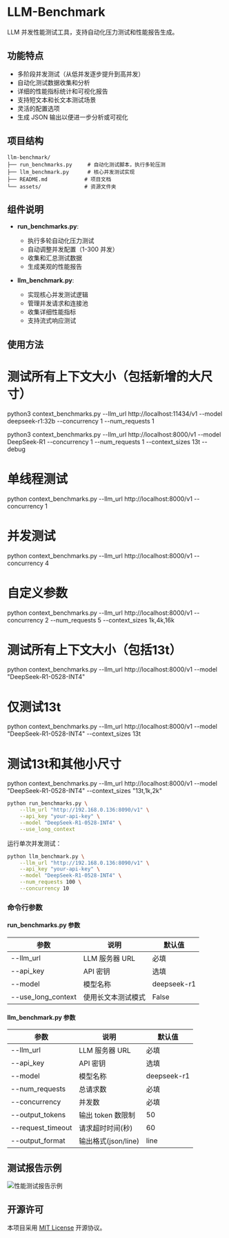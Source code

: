 # LLM-Benchmark

LLM 并发性能测试工具，支持自动化压力测试和性能报告生成。

## 功能特点

- 多阶段并发测试（从低并发逐步提升到高并发）
- 自动化测试数据收集和分析
- 详细的性能指标统计和可视化报告
- 支持短文本和长文本测试场景
- 灵活的配置选项
- 生成 JSON 输出以便进一步分析或可视化

## 项目结构

```
llm-benchmark/
├── run_benchmarks.py     # 自动化测试脚本，执行多轮压测
├── llm_benchmark.py      # 核心并发测试实现
├── README.md            # 项目文档
└── assets/              # 资源文件夹
```

## 组件说明

- **run_benchmarks.py**:

  - 执行多轮自动化压力测试
  - 自动调整并发配置（1-300 并发）
  - 收集和汇总测试数据
  - 生成美观的性能报告

- **llm_benchmark.py**:
  - 实现核心并发测试逻辑
  - 管理并发请求和连接池
  - 收集详细性能指标
  - 支持流式响应测试

## 使用方法

# 测试所有上下文大小（包括新增的大尺寸）

python3 context_benchmarks.py --llm_url http://localhost:11434/v1 --model deepseek-r1:32b --concurrency 1 --num_requests 1

python3 context_benchmarks.py --llm_url http://localhost:8000/v1 --model DeepSeek-R1 --concurrency 1 --num_requests 1 --context_sizes 13t --debug

# 单线程测试
python context_benchmarks.py --llm_url http://localhost:8000/v1 --concurrency 1

# 并发测试
python context_benchmarks.py --llm_url http://localhost:8000/v1 --concurrency 4

# 自定义参数
python context_benchmarks.py --llm_url http://localhost:8000/v1 --concurrency 2 --num_requests 5 --context_sizes 1k,4k,16k

# 测试所有上下文大小（包括13t）
python context_benchmarks.py --llm_url http://localhost:8000/v1 --model "DeepSeek-R1-0528-INT4"

# 仅测试13t
python context_benchmarks.py --llm_url http://localhost:8000/v1 --model "DeepSeek-R1-0528-INT4" --context_sizes 13t

# 测试13t和其他小尺寸
python context_benchmarks.py --llm_url http://localhost:8000/v1 --model "DeepSeek-R1-0528-INT4" --context_sizes "13t,1k,2k"

```bash
python run_benchmarks.py \
    --llm_url "http://192.168.0.136:8090/v1" \
    --api_key "your-api-key" \
    --model "DeepSeek-R1-0528-INT4" \
    --use_long_context
```

运行单次并发测试：

```bash
python llm_benchmark.py \
    --llm_url "http://192.168.0.136:8090/v1" \
    --api_key "your-api-key" \
    --model "DeepSeek-R1-0528-INT4" \
    --num_requests 100 \
    --concurrency 10
```

### 命令行参数

#### run_benchmarks.py 参数

| 参数               | 说明               | 默认值      |
| ------------------ | ------------------ | ----------- |
| --llm_url          | LLM 服务器 URL     | 必填        |
| --api_key          | API 密钥           | 选填        |
| --model            | 模型名称           | deepseek-r1 |
| --use_long_context | 使用长文本测试模式 | False       |

#### llm_benchmark.py 参数

| 参数              | 说明                | 默认值      |
| ----------------- | ------------------- | ----------- |
| --llm_url         | LLM 服务器 URL      | 必填        |
| --api_key         | API 密钥            | 选填        |
| --model           | 模型名称            | deepseek-r1 |
| --num_requests    | 总请求数            | 必填        |
| --concurrency     | 并发数              | 必填        |
| --output_tokens   | 输出 token 数限制   | 50          |
| --request_timeout | 请求超时时间(秒)    | 60          |
| --output_format   | 输出格式(json/line) | line        |

## 测试报告示例

![性能测试报告示例](./assets/image-20250220155605371.png)

## 开源许可

本项目采用 [MIT License](LICENSE) 开源协议。
